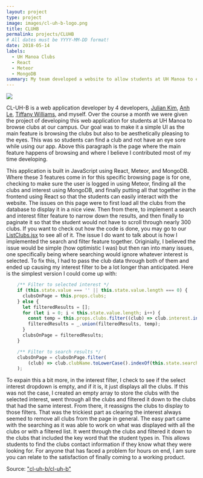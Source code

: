 ```yaml
---
layout: project
type: project
image: images/cl-uh-b-logo.png
title: CLUHB
permalink: projects/CLUHB
# All dates must be YYYY-MM-DD format!
date: 2018-05-14
labels:
  - UH Manoa Clubs
  - React
  - Meteor
  - MongoDB
summary: My team developed a website to allow students at UH Manoa to easily browse clubs offered.
---
```


<img class="ui image" src="{{ site.baseurl }}/images/browse.png">

CL-UH-B is a web application developer by 4 developers, [Julian Kim](https://github.com/julianki-cs), [Anh Le](https://github.com/lekanh), [Tiffany Williams](https://github.com/tiffanywilliams), and myself. Over the course a month we were given the project of developing this web application for students at UH Manoa to browse clubs at our campus. Our goal was to make it a simple UI as the main feature is browsing the clubs but also to be aesthetically pleasing to the eyes. This was so students can find a club and not have an eye sore while using our app. Above this paragraph is the page where the main feature happens of browsing and where I believe I contributed most of my time developing.

This application is built in JavaScript using React, Meteor, and MongoDB. Where these 3 features come in for this specific browsing page is for one, checking to make sure the user is logged in using Meteor, finding all the clubs and interest using MongoDB, and finally putting all that together in the frontend using React so that the students can easily interact with the website. The issues on this page were to first load all the clubs from the database to display it in a nice view. Then from there, to implement a search and interest filter feature to narrow down the results, and then finally to paginate it so that the student would not have to scroll through nearly 300 clubs. If you want to check out how the code is done, you may go to our [ListClubs.jsx](https://github.com/cl-uh-b/cl-uh-b/blob/master/app/imports/ui/pages/ListClubs.jsx) to see all of it. The issue I do want to talk about is how I implemented the search and filter feature together. Originially, I believed the issue would be simple (how optimistic I was) but then ran into many issues, one specifically being where searching would ignore whatever interest is selected. To fix this, I had to pass the club data through both of them and ended up causing my interest filter to be a lot longer than anticipated. Here is the simplest version I could come up with:
```js
    /** Filter to selected interest */
    if (this.state.value === '' || this.state.value.length === 0) {
      clubsOnPage = this.props.clubs;
    } else {
      let filteredResults = [];
      for (let i = 0; i < this.state.value.length; i++) {
        const temp = this.props.clubs.filter((club) => club.interest.includes(this.state.value[i]));
        filteredResults = _.union(filteredResults, temp);
      }
      clubsOnPage = filteredResults;
    }

    /** Filter to search results */
    clubsOnPage = clubsOnPage.filter(
        (club) => club.clubName.toLowerCase().indexOf(this.state.search.toLowerCase()) !== -1,
    );
```
To expain this a bit more, in the interest filter, I check to see if the select interest dropdown is empty, and if it is, it just displays all the clubs. If this was not the case, I created an empty array to store the clubs with the selected interest, went through all the clubs and filtered it down to the clubs that had the same interest. From there, it reassigns the clubs to display to those filters. That was the trickiest part as clearing the interest always seemed to remove all clubs from the page in general. The easy part came with the searching as it was able to work on what was displayed with all the clubs or with a filtered list. It went through the clubs and filtered it down to the clubs that included the key word that the student types in. This allows students to find the clubs contact information if they know what they were looking for. For anyone that has faced a problem for hours on end, I am sure you can relate to the satisfaction of finally coming to a working product.

Source: <a href="https://github.com/cl-uh-b/cl-uh-b"><i class="large github icon"></i>"cl-uh-b/cl-uh-b"</a>
